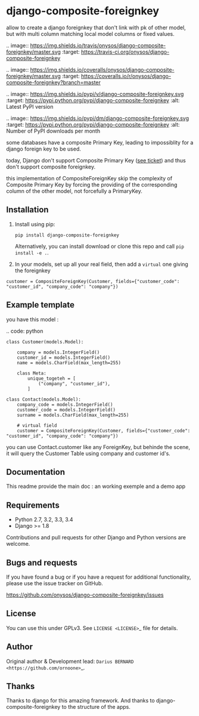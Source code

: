 # django-composite-foreignkey



allow to create a django foreignkey that don't link with pk of other model, but with multi column matching local model columns or fixed values.


.. image:: https://img.shields.io/travis/onysos/django-composite-foreignkey/master.svg
    :target: https://travis-ci.org/onysos/django-composite-foreignkey

.. image:: https://img.shields.io/coveralls/onysos/django-composite-foreignkey/master.svg
  :target: https://coveralls.io/r/onysos/django-composite-foreignkey?branch=master

.. image:: https://img.shields.io/pypi/v/django-composite-foreignkey.svg
    :target: https://pypi.python.org/pypi/django-composite-foreignkey
    :alt: Latest PyPI version

.. image:: https://img.shields.io/pypi/dm/django-composite-foreignkey.svg
    :target: https://pypi.python.org/pypi/django-composite-foreignkey
    :alt: Number of PyPI downloads per month

some databases have a composite Primary Key, leading to impossiblity for a django foreign key to be used.

today, Django don't support Composite Primary Key ([see ticket](https://code.djangoproject.com/wiki/MultipleColumnPrimaryKeys)) and thus don't support composite foreignkey.

this implementation of CompositeForeignKey skip the complexity of Composite Primary Key by forcing the providing of the corresponding column of the other model, not forcefully a PrimaryKey.

Installation
------------

1. Install using pip:

   ``pip install django-composite-foreignkey``

   Alternatively, you can install download or clone this repo and call ``pip install -e .``.

3. In your models, set up all your real field, then add a `virtual` one giving the foreignkey
```
customer = CompositeForeignKey(Customer, fields={"customer_code": "customer_id", "company_code": "company"})
```


Example template
----------------


you have this model :

.. code: python

    class Customer(models.Model):

        company = models.IntegerField()
        customer_id = models.IntegerField()
        name = models.CharField(max_length=255)

        class Meta:
            unique_togeteh = [
                ("company", "customer_id"),
            ]

    class Contact(models.Model):
        company_code = models.IntegerField()
        customer_code = models.IntegerField()
        surname = models.CharField(max_length=255)

        # virtual field
        customer = CompositeForeignKey(Customer, fields={"customer_code": "customer_id", "company_code": "company"})


you can use Contact.customer like any ForeignKey, but behinde the scene, it will query the Customer Table using company and customer id's.


Documentation
-------------

This readme provide the main doc : an working exemple and a demo app


Requirements
------------

- Python 2.7, 3.2, 3.3, 3.4
- Django >= 1.8

Contributions and pull requests for other Django and Python versions are welcome.


Bugs and requests
-----------------

If you have found a bug or if you have a request for additional functionality, please use the issue tracker on GitHub.

https://github.com/onysos/django-composite-foreignkey/issues


License
-------

You can use this under GPLv3. See `LICENSE
<LICENSE>`_ file for details.


Author
------

Original author & Development lead: `Darius BERNARD <https://github.com/ornoone>`_.


Thanks
------

Thanks to django for this amazing framework. And thanks to django-composite-foreignkey to the structure of the apps.
